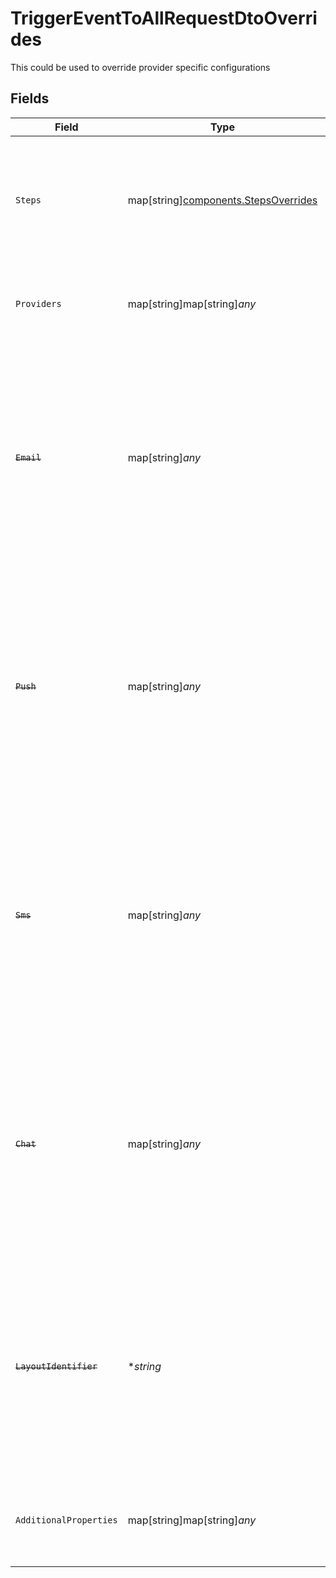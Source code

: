 # TriggerEventToAllRequestDtoOverrides

This could be used to override provider specific configurations


## Fields

| Field                                                                                                                                                                                                | Type                                                                                                                                                                                                 | Required                                                                                                                                                                                             | Description                                                                                                                                                                                          | Example                                                                                                                                                                                              |
| ---------------------------------------------------------------------------------------------------------------------------------------------------------------------------------------------------- | ---------------------------------------------------------------------------------------------------------------------------------------------------------------------------------------------------- | ---------------------------------------------------------------------------------------------------------------------------------------------------------------------------------------------------- | ---------------------------------------------------------------------------------------------------------------------------------------------------------------------------------------------------- | ---------------------------------------------------------------------------------------------------------------------------------------------------------------------------------------------------- |
| `Steps`                                                                                                                                                                                              | map[string][components.StepsOverrides](../../models/components/stepsoverrides.md)                                                                                                                    | :heavy_minus_sign:                                                                                                                                                                                   | This could be used to override provider specific configurations                                                                                                                                      | {<br/>"email-step": {<br/>"providers": {<br/>"sendgrid": {<br/>"templateId": "1234567890"<br/>}<br/>}<br/>}<br/>}                                                                                    |
| `Providers`                                                                                                                                                                                          | map[string]map[string]*any*                                                                                                                                                                          | :heavy_minus_sign:                                                                                                                                                                                   | Overrides the provider configuration for the entire workflow and all steps                                                                                                                           | {<br/>"sendgrid": {<br/>"templateId": "1234567890"<br/>}<br/>}                                                                                                                                       |
| ~~`Email`~~                                                                                                                                                                                          | map[string]*any*                                                                                                                                                                                     | :heavy_minus_sign:                                                                                                                                                                                   | : warning: ** DEPRECATED **: This will be removed in a future release, please migrate away from it as soon as possible.<br/><br/>Override the email provider specific configurations for the entire workflow |                                                                                                                                                                                                      |
| ~~`Push`~~                                                                                                                                                                                           | map[string]*any*                                                                                                                                                                                     | :heavy_minus_sign:                                                                                                                                                                                   | : warning: ** DEPRECATED **: This will be removed in a future release, please migrate away from it as soon as possible.<br/><br/>Override the push provider specific configurations for the entire workflow |                                                                                                                                                                                                      |
| ~~`Sms`~~                                                                                                                                                                                            | map[string]*any*                                                                                                                                                                                     | :heavy_minus_sign:                                                                                                                                                                                   | : warning: ** DEPRECATED **: This will be removed in a future release, please migrate away from it as soon as possible.<br/><br/>Override the sms provider specific configurations for the entire workflow |                                                                                                                                                                                                      |
| ~~`Chat`~~                                                                                                                                                                                           | map[string]*any*                                                                                                                                                                                     | :heavy_minus_sign:                                                                                                                                                                                   | : warning: ** DEPRECATED **: This will be removed in a future release, please migrate away from it as soon as possible.<br/><br/>Override the chat provider specific configurations for the entire workflow |                                                                                                                                                                                                      |
| ~~`LayoutIdentifier`~~                                                                                                                                                                               | **string*                                                                                                                                                                                            | :heavy_minus_sign:                                                                                                                                                                                   | : warning: ** DEPRECATED **: This will be removed in a future release, please migrate away from it as soon as possible.<br/><br/>Override the layout identifier for the entire workflow              |                                                                                                                                                                                                      |
| `AdditionalProperties`                                                                                                                                                                               | map[string]map[string]*any*                                                                                                                                                                          | :heavy_minus_sign:                                                                                                                                                                                   | N/A                                                                                                                                                                                                  | {<br/>"fcm": {<br/>"data": {<br/>"key": "value"<br/>}<br/>}<br/>}                                                                                                                                    |